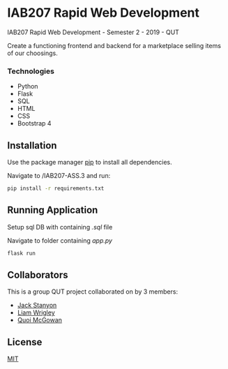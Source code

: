 # IAB207 Rapid Web Development

IAB207 Rapid Web Development - Semester 2 - 2019 - QUT

Create a functioning frontend and backend for a marketplace selling items of our choosings.

### Technologies
 - Python
 - Flask
 - SQL
 - HTML
 - CSS
 - Bootstrap 4

## Installation

Use the package manager [pip](https://pip.pypa.io/en/stable/) to install all dependencies.

Navigate to /IAB207-ASS.3 and run:

```bash
pip install -r requirements.txt
```

## Running Application
Setup sql DB with containing *.sql* file

Navigate to folder containing *app.py*
```python
flask run
```

## Collaborators
This is a group QUT project collaborated on by 3 members:

 - [Jack Stanyon](https://github.com/stanyonja/)
 - [Liam Wrigley](https://github.com/liamwrigley/)
 - [Quoi McGowan](https://github.com/quoim)


## License
[MIT](https://choosealicense.com/licenses/mit/)

